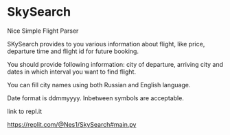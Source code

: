 # SkySearch
Nice Simple Flight Parser

SKySearch provides to you various information about flight, like price, departure time and flight id for future booking. 

You should provide following information: city of departure, arriving city and dates in which interval you want to find flight.

You can fill city names using both Russian and English language. 

Date format is ddmmyyyy. Inbetween symbols are acceptable.

link to repl.it

https://replit.com/@Nes1/SkySearch#main.py
